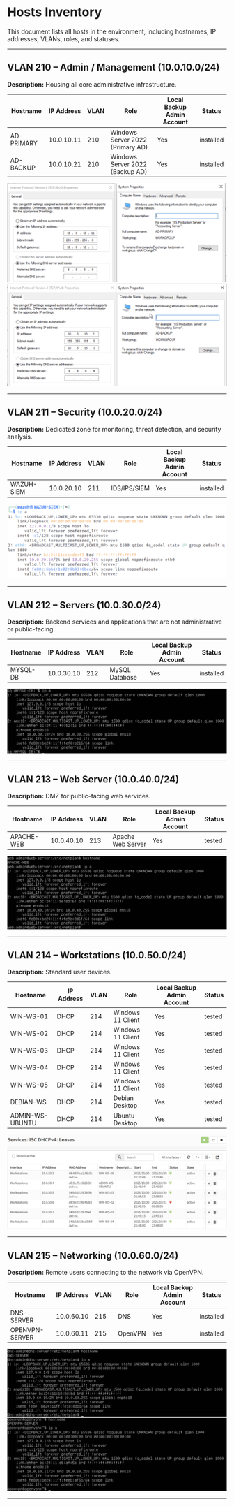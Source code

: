 # Hosts Inventory

This document lists all hosts in the environment, including hostnames, IP addresses, VLANs, roles, and statuses.

---

## VLAN 210 – Admin / Management (10.0.10.0/24)

**Description:** Housing all core administrative infrastructure.

| Hostname   | IP Address | VLAN | Role                             | Local Backup Admin Account | Status    |
| ---------- | ---------- | ---- | -------------------------------- | -------------------------- | --------- |
| AD-PRIMARY | 10.0.10.11 | 210  | Windows Server 2022 (Primary AD) | Yes                        | installed |
| AD-BACKUP  | 10.0.10.21 | 210  | Windows Server 2022 (Backup AD)  | Yes                        | installed |

![ad-primary](assets/ad-primary.png)
![ad-backup](assets/ad-backup.png)

---

## VLAN 211 – Security (10.0.20.0/24)

**Description:** Dedicated zone for monitoring, threat detection, and security analysis.

| Hostname   | IP Address | VLAN | Role         | Local Backup Admin Account | Status    |
| ---------- | ---------- | ---- | ------------ | -------------------------- | --------- |
| WAZUH-SIEM | 10.0.20.10 | 211  | IDS/IPS/SIEM | Yes                        | installed |

![WAZUH](assets/wazuh.png)

---

## VLAN 212 – Servers (10.0.30.0/24)

**Description:** Backend services and applications that are not administrative or public-facing.

| Hostname | IP Address | VLAN | Role           | Local Backup Admin Account | Status    |
| -------- | ---------- | ---- | -------------- | -------------------------- | --------- |
| MYSQL-DB | 10.0.30.10 | 212  | MySQL Database | Yes                        | installed |

![MySQL Server](assets/sql-server.png)

---

## VLAN 213 – Web Server (10.0.40.0/24)

**Description:** DMZ for public-facing web services.

| Hostname   | IP Address | VLAN | Role              | Local Backup Admin Account | Status |
| ---------- | ---------- | ---- | ----------------- | -------------------------- | ------ |
| APACHE-WEB | 10.0.40.10 | 213  | Apache Web Server | Yes                        | tested |

![Web server](assets/web-server.png)

---

## VLAN 214 – Workstations (10.0.50.0/24)

**Description:** Standard user devices.

| Hostname        | IP Address | VLAN | Role              | Local Backup Admin Account | Status |
| --------------- | ---------- | ---- | ----------------- | -------------------------- | ------ |
| WIN-WS-01       | DHCP       | 214  | Windows 11 Client | Yes                        | tested |
| WIN-WS-02       | DHCP       | 214  | Windows 11 Client | Yes                        | tested |
| WIN-WS-03       | DHCP       | 214  | Windows 11 Client | Yes                        | tested |
| WIN-WS-04       | DHCP       | 214  | Windows 11 Client | Yes                        | tested |
| WIN-WS-05       | DHCP       | 214  | Windows 11 Client | Yes                        | tested |
| DEBIAN-WS       | DHCP       | 214  | Debian Desktop    | Yes                        | tested |
| ADMIN-WS-UBUNTU | DHCP       | 214  | Ubuntu Desktop    | Yes                        | tested |

![Workstations DHCP](assets/ws-dhcp.png)

---

## VLAN 215 – Networking (10.0.60.0/24)

**Description:** Remote users connecting to the network via OpenVPN.

| Hostname       | IP Address | VLAN | Role    | Local Backup Admin Account | Status    |
| -------------- | ---------- | ---- | ------- | -------------------------- | --------- |
| DNS-SERVER     | 10.0.60.10 | 215  | DNS     | Yes                        | installed |
| OPENVPN-SERVER | 10.0.60.11 | 215  | OpenVPN | Yes                        | installed |

![DNS-server](assets/dns-server.png)
![OpenVPN-server](assets/openvpn-server.png)

---

